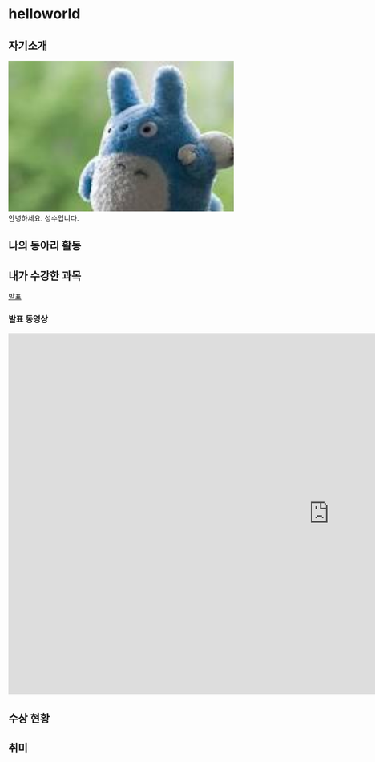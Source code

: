 # helloworld
## 자기소개

<img src="download.jpg" width="450px" height="300px"></img><br>
안녕하세요. 성수입니다.

## 나의 동아리 활동

## 내가 수강한 과목

[발표](presentation.pptx)


### 발표 동영상
<iframe width="1280" height="720" src="https://www.youtube.com/embed/tHqDf_o2xvw" title="[22/23 UCL] 맨시티 vs 라이프치히 홀란드 주요장면" frameborder="0" allow="accelerometer; autoplay; clipboard-write; encrypted-media; gyroscope; picture-in-picture; web-share" allowfullscreen></iframe><br>

## 수상 현황

## 취미

